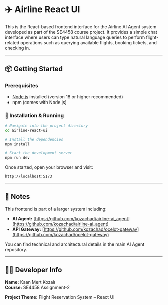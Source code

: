 # ✈️ Airline React UI

This is the React-based frontend interface for the Airline AI Agent system developed as part of the SE4458 course project. It provides a simple chat interface where users can type natural language queries to perform flight-related operations such as querying available flights, booking tickets, and checking in.

---

## 📦 Getting Started

### Prerequisites

- [Node.js](https://nodejs.org/) installed (version 18 or higher recommended)
- npm (comes with Node.js)

### 🔧 Installation & Running

```bash
# Navigate into the project directory
cd airline-react-ui

# Install the dependencies
npm install

# Start the development server
npm run dev
```

Once started, open your browser and visit:

```
http://localhost:5173
```

---

## 📌 Notes

This frontend is part of a larger system including:

- **AI Agent:** [https://github.com/kozachad/airline-ai_agent](https://github.com/kozachad/airline-ai_agent)
- **API Gateway:** [https://github.com/kozachad/ocelot-gateway](https://github.com/kozachad/ocelot-gateway)

You can find technical and architectural details in the main AI Agent repository.

---

## 👨‍💻 Developer Info

**Name:** Kaan Mert Kozalı  
**Course:** SE4458 Assignment-2 

**Project Theme:** Flight Reservation System – React UI
